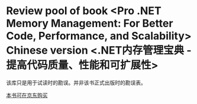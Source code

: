 # Review pool of book <Pro .NET Memory Management: For Better Code, Performance, and Scalability> Chinese version <.NET内存管理宝典 - 提高代码质量、性能和可扩展性>
该库只是用于试读时的勘误。并非该书正式出版时的勘误表。

[本书可在京东购买](https://union-click.jd.com/jdc?e=&p=JF8AALYDIgZlGmsVARsFXRpSHTJWWA1FBCVbV0IUWVALHEpCAUdETlcNVQtHRRUBGwVdGlIdHUtCCUZraBx5QgBTDWFnQXUsc192ZFtANx0AUw4eN1QrWxQDEQFcH10dASI3VRxrXmwTN1QrWxIBEwJTElwdCxYFUitcFQsiBFEbUx0HGgFQG2slMhE3ZStbJQEiRTsfUhIGGw5RTF9HBhQCAhlYRVcRAQEaDx1QQlUGHQscUSIFVBpfHA)


